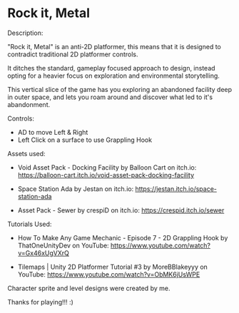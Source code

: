 # Rock it, Metal

Description:

"Rock it, Metal" is an anti-2D platformer, this means that it is designed to contradict traditional 2D platformer controls.

It ditches the standard, gameplay focused approach to design, instead opting for a heavier focus on exploration and environmental
storytelling.

This vertical slice of the game has you exploring an abandoned facility deep in outer space, and lets you roam around and discover what
led to it's abandonment.

Controls:

- AD to move Left & Right
- Left Click on a surface to use Grappling Hook

Assets used:

- Void Asset Pack - Docking Facility
by Balloon Cart on itch.io:
https://balloon-cart.itch.io/void-asset-pack-docking-facility

- Space Station Ada
by Jestan on itch.io:
https://jestan.itch.io/space-station-ada

- Asset Pack - Sewer
by crespiD on itch.io:
https://crespid.itch.io/sewer

Tutorials Used:

- How To Make Any Game Mechanic - Episode 7 - 2D Grappling Hook
by ThatOneUnityDev on YouTube:
https://www.youtube.com/watch?v=Gx46xUgVXrQ

- Tilemaps | Unity 2D Platformer Tutorial #3
by MoreBBlakeyyy on YouTube:
https://www.youtube.com/watch?v=ObMK6jUsWPE

Character sprite and level designs were created by me.

Thanks for playing!!! :)
